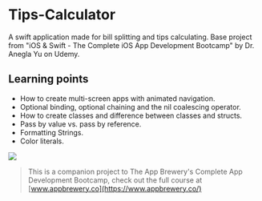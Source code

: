 # Tips-Calculator
A swift application made for bill splitting and tips calculating. Base project from "iOS &amp; Swift - The Complete iOS App Development Bootcamp" by Dr. Anegla Yu on Udemy.

## Learning points

* How to create multi-screen apps with animated navigation.
* Optional binding, optional chaining and the nil coalescing operator.
* How to create classes and difference between classes and structs. 
* Pass by value vs. pass by reference. 
* Formatting Strings. 
* Color literals.

![](https://github.com/avneetsekhoncs/Tips-Calculator/blob/main/Split%20Bill%20Demo.gif)

>This is a companion project to The App Brewery's Complete App Development Bootcamp, check out the full course at [www.appbrewery.co](https://www.appbrewery.co/)
